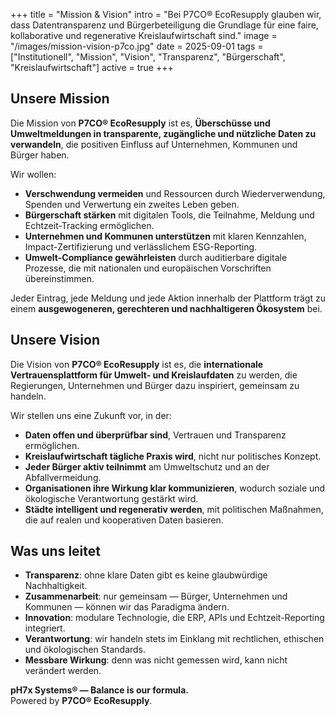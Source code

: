 +++
title = "Mission & Vision"
intro = "Bei P7CO® EcoResupply glauben wir, dass Datentransparenz und Bürgerbeteiligung die Grundlage für eine faire, kollaborative und regenerative Kreislaufwirtschaft sind."
image = "/images/mission-vision-p7co.jpg"
date = 2025-09-01
tags = ["Institutionell", "Mission", "Vision", "Transparenz", "Bürgerschaft", "Kreislaufwirtschaft"]
active = true
+++

## Unsere Mission
Die Mission von **P7CO® EcoResupply** ist es, **Überschüsse und Umweltmeldungen in transparente, zugängliche und nützliche Daten zu verwandeln**, die positiven Einfluss auf Unternehmen, Kommunen und Bürger haben.  

Wir wollen:  
- **Verschwendung vermeiden** und Ressourcen durch Wiederverwendung, Spenden und Verwertung ein zweites Leben geben.  
- **Bürgerschaft stärken** mit digitalen Tools, die Teilnahme, Meldung und Echtzeit-Tracking ermöglichen.  
- **Unternehmen und Kommunen unterstützen** mit klaren Kennzahlen, Impact-Zertifizierung und verlässlichem ESG-Reporting.  
- **Umwelt-Compliance gewährleisten** durch auditierbare digitale Prozesse, die mit nationalen und europäischen Vorschriften übereinstimmen.  

Jeder Eintrag, jede Meldung und jede Aktion innerhalb der Plattform trägt zu einem **ausgewogeneren, gerechteren und nachhaltigeren Ökosystem** bei.

## Unsere Vision
Die Vision von **P7CO® EcoResupply** ist es, die **internationale Vertrauensplattform für Umwelt- und Kreislaufdaten** zu werden, die Regierungen, Unternehmen und Bürger dazu inspiriert, gemeinsam zu handeln.  

Wir stellen uns eine Zukunft vor, in der:  
- **Daten offen und überprüfbar sind**, Vertrauen und Transparenz ermöglichen.  
- **Kreislaufwirtschaft tägliche Praxis wird**, nicht nur politisches Konzept.  
- **Jeder Bürger aktiv teilnimmt** am Umweltschutz und an der Abfallvermeidung.  
- **Organisationen ihre Wirkung klar kommunizieren**, wodurch soziale und ökologische Verantwortung gestärkt wird.  
- **Städte intelligent und regenerativ werden**, mit politischen Maßnahmen, die auf realen und kooperativen Daten basieren.  

## Was uns leitet
- **Transparenz**: ohne klare Daten gibt es keine glaubwürdige Nachhaltigkeit.  
- **Zusammenarbeit**: nur gemeinsam — Bürger, Unternehmen und Kommunen — können wir das Paradigma ändern.  
- **Innovation**: modulare Technologie, die ERP, APIs und Echtzeit-Reporting integriert.  
- **Verantwortung**: wir handeln stets im Einklang mit rechtlichen, ethischen und ökologischen Standards.  
- **Messbare Wirkung**: denn was nicht gemessen wird, kann nicht verändert werden.  

**pH7x Systems® — Balance is our formula.**  
Powered by **P7CO® EcoResupply**.
